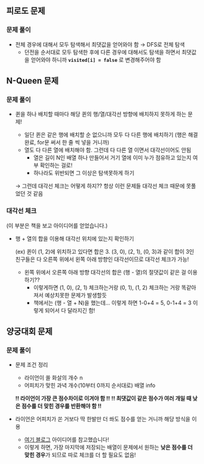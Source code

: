 ## 피로도 문제

### 문제 풀이
- 전체 경우에 대해서 모두 탐색해서 최댓값을 얻어와야 함 → DFS로 전체 탐색
  - 던전을 순서대로 모두 탐색한 후에 다른 경우에 대해서도 탐색을 하면서 최댓값을 얻어와야 하니까 **`visited[i] = false`** 로 변경해주어야 함

## N-Queen 문제

### 문제 풀이
- 퀸을 하나 배치할 때마다 해당 퀸의 행/열/대각선 방향에 배치하지 못하게 하는 문제!
  - 일단 퀸은 같은 행에 배치할 순 없으니까 모두 다 다른 행에 배치하기 (행은 해결 완료, for문 써서 한 줄 씩 넣을 거니까)
  - 열도 다 다른 열에 배치해야 함. 그런데 다 다른 열 이면서 대각선이어도 안됨
    - 열은 길이 N인 배열 하나 만들어서 거기 열에 이미 누가 점유하고 있는지 여부 확인하는 걸로!
    - 하나라도 위반되면 그 이상은 탐색못하게 하기
    
  → 그런데 대각선 체크는 어떻게 하지?? 항상 이런 문제들 대각선 체크 때문에 못풀었던 것 같음

### 대각선 체크
(이 부분은 책을 보고 아이디어를 얻었습니다.)
- 행 + 열의 합을 이용해 대각선 위치에 있는지 확인하기
  
  (ex) 퀸이 (1, 2)에 위치하고 있다면 합은 3. (3, 0), (2, 1), (0, 3)과 같이 합이 3인 친구들은 다 오른쪽 위에서 왼쪽 아래 방향인 대각선이므로 대각선 체크가 가능!
  - 왼쪽 위에서 오른쪽 아래 방향 대각선의 합은 (행 - 열)의 절댓값이 같은 걸 이용하기??
    - 이렇게하면 (1, 0), (2, 1) 체크하는거랑 (0, 1), (1, 2) 체크하는 거랑 똑같아져서 예상치못한 문제가 발생할듯
    - 책에서는 (행 - 열 + N)을 했는데... 이렇게 하면 1-0+4 = 5, 0-1+4 = 3 이렇게 되어서 다 달라지긴 함!

## 양궁대회 문제

### 문제 풀이
- 문제 조건 정리
  - 라이언이 쏠 화살의 개수 n
  - 어피치가 맞힌 과녁 개수(10부터 0까지 순서대로) 배열 info

  **!! 라이언이 가장 큰 점수차이로 이겨야 함 !!**
  **!! 최댓값이 같은 점수가 여러 개일 때 낮은 점수를 더 맞힌 경우를 반환해야 함 !!**

- 라이언은 어피치가 쏜 거보다 딱 한발만 더 쏴도 점수를 얻는 거니까 해당 방식을 이용
  - [여기 블로그](https://record-developer.tistory.com/124) 아이디어를 참고했습니다!
  - 이렇게 하면, 가장 마지막에 저장되는 배열이 문제에서 원하는 **낮은 점수를 더 맞힌 경우**가 되므로 따로 체크를 더 할 필요도 없음!